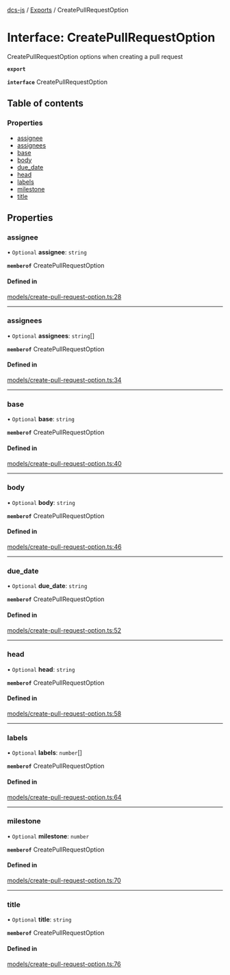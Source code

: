 [dcs-js](../README.md) / [Exports](../modules.md) / CreatePullRequestOption

# Interface: CreatePullRequestOption

CreatePullRequestOption options when creating a pull request

**`export`**

**`interface`** CreatePullRequestOption

## Table of contents

### Properties

- [assignee](CreatePullRequestOption.md#assignee)
- [assignees](CreatePullRequestOption.md#assignees)
- [base](CreatePullRequestOption.md#base)
- [body](CreatePullRequestOption.md#body)
- [due\_date](CreatePullRequestOption.md#due_date)
- [head](CreatePullRequestOption.md#head)
- [labels](CreatePullRequestOption.md#labels)
- [milestone](CreatePullRequestOption.md#milestone)
- [title](CreatePullRequestOption.md#title)

## Properties

### <a id="assignee" name="assignee"></a> assignee

• `Optional` **assignee**: `string`

**`memberof`** CreatePullRequestOption

#### Defined in

[models/create-pull-request-option.ts:28](https://github.com/unfoldingWord/dcs-js/blob/dd84989/models/create-pull-request-option.ts#L28)

___

### <a id="assignees" name="assignees"></a> assignees

• `Optional` **assignees**: `string`[]

**`memberof`** CreatePullRequestOption

#### Defined in

[models/create-pull-request-option.ts:34](https://github.com/unfoldingWord/dcs-js/blob/dd84989/models/create-pull-request-option.ts#L34)

___

### <a id="base" name="base"></a> base

• `Optional` **base**: `string`

**`memberof`** CreatePullRequestOption

#### Defined in

[models/create-pull-request-option.ts:40](https://github.com/unfoldingWord/dcs-js/blob/dd84989/models/create-pull-request-option.ts#L40)

___

### <a id="body" name="body"></a> body

• `Optional` **body**: `string`

**`memberof`** CreatePullRequestOption

#### Defined in

[models/create-pull-request-option.ts:46](https://github.com/unfoldingWord/dcs-js/blob/dd84989/models/create-pull-request-option.ts#L46)

___

### <a id="due_date" name="due_date"></a> due\_date

• `Optional` **due\_date**: `string`

**`memberof`** CreatePullRequestOption

#### Defined in

[models/create-pull-request-option.ts:52](https://github.com/unfoldingWord/dcs-js/blob/dd84989/models/create-pull-request-option.ts#L52)

___

### <a id="head" name="head"></a> head

• `Optional` **head**: `string`

**`memberof`** CreatePullRequestOption

#### Defined in

[models/create-pull-request-option.ts:58](https://github.com/unfoldingWord/dcs-js/blob/dd84989/models/create-pull-request-option.ts#L58)

___

### <a id="labels" name="labels"></a> labels

• `Optional` **labels**: `number`[]

**`memberof`** CreatePullRequestOption

#### Defined in

[models/create-pull-request-option.ts:64](https://github.com/unfoldingWord/dcs-js/blob/dd84989/models/create-pull-request-option.ts#L64)

___

### <a id="milestone" name="milestone"></a> milestone

• `Optional` **milestone**: `number`

**`memberof`** CreatePullRequestOption

#### Defined in

[models/create-pull-request-option.ts:70](https://github.com/unfoldingWord/dcs-js/blob/dd84989/models/create-pull-request-option.ts#L70)

___

### <a id="title" name="title"></a> title

• `Optional` **title**: `string`

**`memberof`** CreatePullRequestOption

#### Defined in

[models/create-pull-request-option.ts:76](https://github.com/unfoldingWord/dcs-js/blob/dd84989/models/create-pull-request-option.ts#L76)
